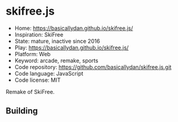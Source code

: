 # skifree.js

- Home: https://basicallydan.github.io/skifree.js/
- Inspiration: SkiFree
- State: mature, inactive since 2016
- Play: https://basicallydan.github.io/skifree.js/
- Platform: Web
- Keyword: arcade, remake, sports
- Code repository: https://github.com/basicallydan/skifree.js.git
- Code language: JavaScript
- Code license: MIT

Remake of SkiFree.

## Building
